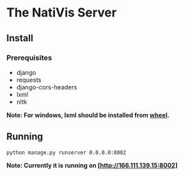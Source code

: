 # The NatiVis Server
## Install
### Prerequisites
* django
* requests
* django-cors-headers
* lxml
* nltk

**Note: For windows, lxml should be installed from [wheel](http://www.lfd.uci.edu/~gohlke/pythonlibs/#lxml).**

## Running
```shell
python manage.py runserver 0.0.0.0:8002
```
**Note: Currently it is running on [http://166.111.139.15:8002]**
